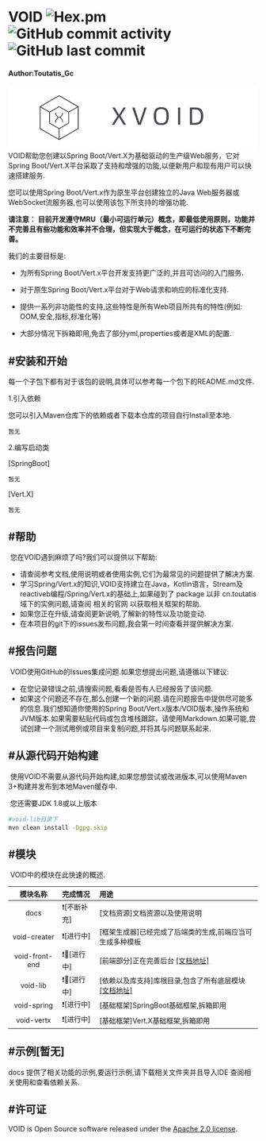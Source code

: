# VOID  ![Hex.pm](https://img.shields.io/hexpm/l/blue?style=flat-square) ![GitHub commit activity](https://img.shields.io/github/commit-activity/w/ToutatisGc/VOID?style=flat-square) ![GitHub last commit](https://img.shields.io/github/last-commit/ToutatisGc/VOID?style=flat-square)

#### Author:Toutatis_Gc

![banner](docs/asserts/images/banner.jpg)VOID帮助您创建以Spring Boot/Vert.X为基础驱动的生产级Web服务，它对Spring Boot/Vert.X平台采取了支持和增强的功能,以便新用户和现有用户可以快速搭建服务.



您可以使用Spring Boot/Vert.x作为原生平台创建独立的Java Web服务器或WebSocket流服务器,也可以使用该包下所支持的增强功能.

**请注意：**
    **目前开发遵守MRU（最小可运行单元）概念，即最低使用原则，功能并不完善且有些功能和效率并不合理，但实现大于概念，在可运行的状态下不断完善。**



我们的主要目标是:

- 为所有Spring Boot/Vert.x平台开发支持更广泛的,并且可访问的入门服务.

- 对于原生Spring Boot/Vert.x平台对于Web请求和响应的标准化支持.

- 提供一系列非功能性的支持,这些特性是所有Web项目所共有的特性(例如: OOM,安全,指标,标准化等)

- 大部分情况下拆箱即用,免去了部分yml,properties或者是XML的配置.

  

## #安装和开始

每一个子包下都有对于该包的说明,具体可以参考每一个包下的README.md文件.



1.引入依赖

您可以引入Maven仓库下的依赖或者下载本仓库的项目自行Install至本地.

```
暂无
```

2.编写启动类

[SpringBoot]

```
暂无
```

[Vert.X]

```
暂无
```



## #帮助

​		您在VOID遇到麻烦了吗?我们可以提供以下帮助:

- 请查阅参考文档,使用说明或者使用实例,它们为最常见的问题提供了解决方案.
- 学习Spring/Vert.x的知识,VOID支持建立在Java，Kotlin语言，Stream及reactiveb编程/Spring/Vert.x的基础上,如果碰到了 package 以非 cn.toutatis 域下的实例问题,请查阅 相关的官网 以获取相关框架的帮助.
- 如果您正在升级,请查阅更新说明,了解新的特性以及功能变动.
- 在本项目的git下的issues发布问题,我会第一时间查看并提供解决方案.



## #报告问题

​		VOID使用GitHub的Issues集成问题.如果您想提出问题,请遵循以下建议:

- 在您记录错误之前,请搜索问题,看看是否有人已经报告了该问题.
- 如果这个问题还不存在,那么创建一个新的问题.请在问题报告中提供尽可能多的信息.我们想知道你使用的Spring Boot/Vert.x版本/VOID版本,操作系统和JVM版本.如果需要粘贴代码或包含堆栈跟踪，请使用Markdown.如果可能,尝试创建一个测试用例或项目来复制问题,并将其与问题联系起来.



## #从源代码开始构建

​		使用VOID不需要从源代码开始构建,如果您想尝试或改进版本,可以使用Maven 3+构建并发布到本地Maven缓存中.

​		您还需要JDK 1.8或以上版本

```bash
#void-lib目录下
mvn clean install -Dgpg.skip
```



## #模块

​		VOID中的模块在此快速的概述.

|    模块名称    | 完成情况    | 用途                                                         |
| :------------: | :---------- | :----------------------------------------------------------- |
|      docs      | ❗[不断补充] | [文档资源]文档资源以及使用说明                               |
|  void-creater  | ❗[进行中]   | [框架生成器]已经完成了后端类的生成,前端应当可生成多种模板    |
| void-front-end | ❗🔽[进行中]  | [前端部分]正在完善后台 [[文档地址]](./void-front-end/README.md) |
|    void-lib    | ❗🔽[进行中]  | [依赖以及库支持]库根目录,包含了所有底层模块 [[文档地址]](./void-lib/README.md) |
|  void-spring   | ❗[进行中]   | [基础框架]SpringBoot基础框架,拆箱即用                        |
|   void-vertx   | ❗[进行中]   | [基础框架]Vert.X基础框架,拆箱即用                            |



## #示例[暂无]

docs 提供了相关功能的示例,要运行示例,请下载相关文件夹并且导入IDE 查阅相关使用和查看依赖关系.

## #许可证

VOID is Open Source software released under the [Apache 2.0 license](https://www.apache.org/licenses/LICENSE-2.0.html).